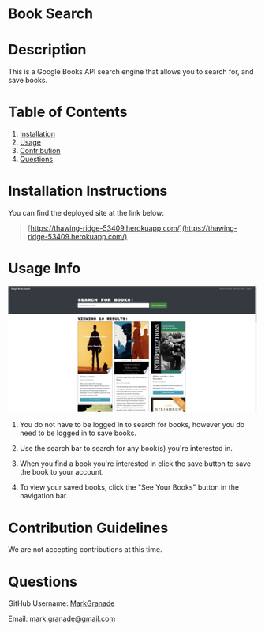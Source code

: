 # Book Search

# Description

This is a Google Books API search engine that allows you to search for, and save books.

# Table of Contents

1. [Installation](#installation)
2. [Usage](#usage)
3. [Contribution](#contribution)
4. [Questions](#questions)

# Installation Instructions

You can find the deployed site at the link below:

> [https://thawing-ridge-53409.herokuapp.com/](https://thawing-ridge-53409.herokuapp.com/)

# Usage Info

![Website Screenshot](client/src/assets/img/search-books-screenshot.png)

1. You do not have to be logged in to search for books, however you do need to be logged in to save books.

2. Use the search bar to search for any book(s) you're interested in.

3. When you find a book you're interested in click the save button to save the book to your account.

4. To view your saved books, click the "See Your Books" button in the navigation bar.

# Contribution Guidelines

We are not accepting contributions at this time.

# Questions

GitHub Username: [MarkGranade](https://github.com/MarkGranade)

Email: <mark.granade@gmail.com>
